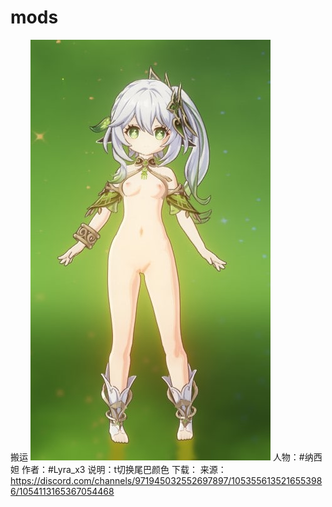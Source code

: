 # mods
搬运
![image](https://github.com/kevinkong1999/mods/blob/7e55d7210530476991ae1ebdf2be14f7de0eae38/IMG_20230212_222915_658.jpg)
人物：#纳西妲
作者：#Lyra_x3
说明：t切换尾巴颜色
下载：
来源：https://discord.com/channels/971945032552697897/1053556135216553986/1054113165367054468
